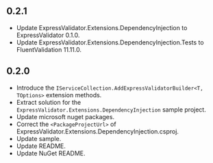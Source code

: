## 0.2.1

- Update ExpressValidator.Extensions.DependencyInjection to ExpressValidator 0.1.0.  
- Update ExpressValidator.Extensions.DependencyInjection.Tests to FluentValidation 11.11.0.


## 0.2.0

- Introduce the `IServiceCollection.AddExpressValidatorBuilder<T, TOptions>` extension methods.
- Extract solution for the `ExpressValidator.Extensions.DependencyInjection` sample project.
- Update microsoft nuget packages.
- Correct the `<PackageProjectUrl>` of ExpressValidator.Extensions.DependencyInjection.csproj.
- Update sample.
- Update README.
- Update NuGet README.